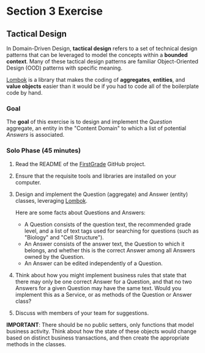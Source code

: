 # Section 3 Exercise

## Tactical Design
In Domain-Driven Design, **tactical design** refers to a set of technical design patterns that can be leveraged to model the concepts within a **bounded context**. Many of these tactical design patterns are familiar Object-Oriented Design (OOD) patterns with specific meaning. 

[Lombok](https://projectlombok.org/) is a library that makes the coding of **aggregates**, **entities**, and **value objects** easier than it would be if you had to code all of the boilerplate code by hand.

### Goal
The **goal** of this exercise is to design and implement the *Question* aggregate, an entity in the "Content Domain" to which a list of potential *Answers* is associated.

### Solo Phase  (45 minutes)
1)  Read the README of the [FirstGrade](https://github.com/DDDDevNexus2020/FirstGrade) GitHub project.
2)  Ensure that the requisite tools and libraries are installed on your computer.
3)  Design and implement the Question (aggregate) and Answer (entity) classes, leveraging [Lombok](https://projectlombok.org/).

    Here are some facts about Questions and Answers:

    -   A Question consists of the question text, the recommended grade level, and a list of text tags used for searching for questions (such as "Biology" and "Cell Structure").
    -   An Answer consists of the answer text, the Question to which it belongs, and whether this is the correct Answer among all Answers owned by the Question.
    -   An Answer can be edited independently of a Question.

4)  Think about how you might implement business rules that state that there may only be one correct Answer for a Question, and that no two Answers for a given Question may have the same text. Would you implement this as a Service, or as methods of the Question or Answer class? 
5)  Discuss with members of your team for suggestions.

**IMPORTANT**: There should be no public setters, only functions that model business activity. Think about how the state of these objects would change based on distinct business transactions, and then create the appropriate methods in the classes.
 
